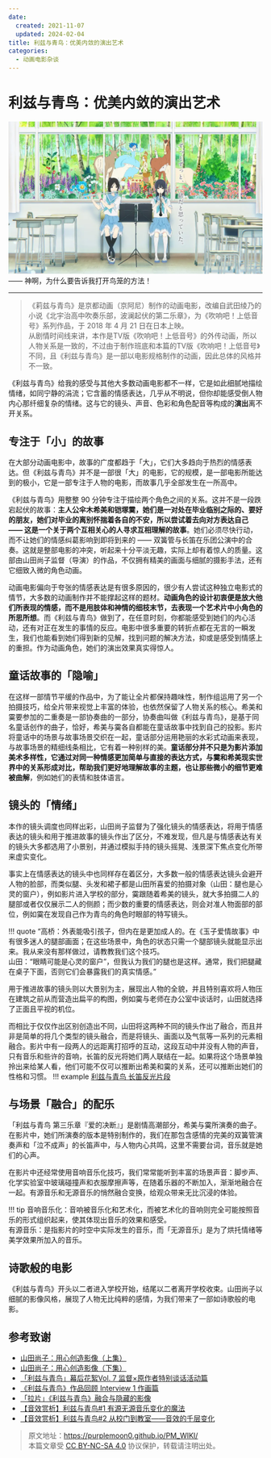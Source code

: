 ```yaml
---
date:
  created: 2021-11-07
  updated: 2024-02-04
title: 利兹与青鸟：优美内敛的演出艺术
categories: 
  - 动画电影杂谈
---
```


# 利兹与青鸟：优美内敛的演出艺术
![神啊，为什么要告诉我打开鸟笼的方法！](img/利兹与青鸟.png "神啊，为什么要告诉我打开鸟笼的方法！") —— 神啊，为什么要告诉我打开鸟笼的方法！

---
> 《莉兹与青鸟》是京都动画（京阿尼）制作的动画电影，改编自武田绫乃的小说《北宇治高中吹奏乐部，波澜起伏的第二乐章》，为《吹响吧！上低音号》系列作品，于 2018 年 4 月 21 日在日本上映。  
从剧情时间线来讲，本作是TV版《吹响吧！上低音号》的外传动画，所以人物关系是一致的，不过由于制作班底和本篇的TV版《吹响吧！上低音号》不同，且《利兹与青鸟》是一部以电影规格制作的动画，因此总体的风格并不一致。

《利兹与青鸟》给我的感受与其他大多数动画电影都不一样，它是如此细腻地描绘情绪，如同宁静的涓流；它含蓄的情感表达，几乎从不明说，但你却能感受倒人物内心那纤细复杂的情绪。这与它的镜头、声音、色彩和角色配音等构成的**演出**离不开关系。

<!-- more -->
## 专注于「小」的故事

在大部分动画电影中，故事的广度都趋于「大」，它们大多趋向于热烈的情感表达。但《利兹与青鸟》并不是一部很「大」的电影，它的规模，是一部电影所能达到的极小，它是一部专注于人物的电影，而故事几乎全部发生在一所高中。

《利兹与青鸟》用整整 90 分钟专注于描绘两个角色之间的关系。这并不是一段跌宕起伏的故事：**主人公伞木希美和铠塚霙，她们是一对处在毕业临别之际的、要好的朋友，她们对毕业的离别怀揣着各自的不安，所以尝试着去向对方表达自己 —— 这是一个关于两个互相关心的人寻求互相理解的故事**。她们必须尽快行动，而不让她们的情感纠葛影响到即将到来的 —— 双簧管与长笛在乐团公演中的合奏。这就是整部电影的冲突，听起来十分平淡无趣，实际上却有着惊人的质量。这部由山田尚子监督（导演）的作品，不仅拥有精美的画面与细腻的摄影手法，还有它细致入微的角色动画。

动画电影偏向于夸张的情感表达是有很多原因的，很少有人尝试这种独立电影式的情节，大多数的动画制作并不能撑起这样的题材。**动画角色的设计初衷便是放大他们所表现的情感，而不是用肢体和神情的细枝末节，去表现一个艺术片中小角色的所思所想**。而《利兹与青鸟》做到了，在任意时刻，你都能感受到她们的内心活动，还有对正在发生的事情的反应。电影中很多重要的转折点都在无言的一瞬发生，我们也能看到她们得到新的见解，找到问题的解决方法，抑或是感受到情感上的重担。作为动画角色，她们的演出效果真实得惊人。

## 童话故事的「隐喻」

在这样一部情节平缓的作品中，为了能让全片都保持趣味性，制作组运用了另一个拍摄技巧，给全片带来视觉上丰富的体验，也依然保留了人物关系的核心。希美和霙要参加的二重奏是一部协奏曲的一部分，协奏曲叫做《利兹与青鸟》，是基于同名童话创作的曲子，恰好，希美与霙各自都能在童话故事中找到自己的投影。影片将童话中的场景与故事场景交织在一起，童话部分运用艳丽的水彩式动画来表现，与故事场景的精细线条相比，它有着一种别样的美。**童话部分并不只是为影片添加美术多样性，它通过对同一种情感更加简单与直接的表达方式，与霙和希美现实世界中的关系形成对比，帮助我们更好地理解故事的主题，也让那些微小的细节更难被曲解**，例如她们的表情和肢体语言。

## 镜头的「情绪」

本作的镜头调度也同样出彩，山田尚子监督为了强化镜头的情感表达，将用于情感表达的镜头和用于推进故事的镜头作出了区分，不难发现，但凡是与情感表达有关的镜头大多都选用了小景别，并通过模拟手持的镜头摇晃、浅景深下焦点变化所带来虚实变化。

事实上在情感表达的镜头中也同样存在着区分，大多数一般的情感表达镜头会避开人物的脸部，而类似腿、头发和裙子都是山田所喜爱的拍摄对象（山田：腿也是心灵的窗户），例如影片进入学校的部分，霙跟随着希美的镜头，就大多拍摄二人的腿部或者仅仅展示二人的侧颜；而少数的重要的情感表达，则会对准人物面部的部位，例如霙在发现自己作为青鸟的角色时眼部的特写镜头。

!!! quote
    “高桥：外表能吸引孩子，但内在是更加成人的。在《玉子爱情故事》中有很多迷人的腿部画面；在这些场景中，角色的状态只需一个腿部镜头就能显示出来。我从来没有那样做过，请教教我们这个技巧。  
    山田：“眼睛可能是心灵的窗户”，但我认为我们的腿也是这样。通常，我们把腿藏在桌子下面，否则它们会暴露我们的真实情感。”

用于推进故事的镜头则以大景别为主，展现出人物的全貌，并且特别喜欢将人物压在建筑之前从而营造出扁平的构图，例如霙与老师在办公室中谈话时，山田就选择了正面且平视的机位。

而相比于仅仅作出区别创造出不同，山田将这两种不同的镜头作出了融合，而且并非是简单的将几个类型的镜头融合，而是将镜头、画面以及气氛等一系列的元素相融合。影片中有一段两人的远距离打招呼的互动，这段互动中并没有人物的声音，只有音乐和些许的音响，长笛的反光将她们两人联结在一起。如果将这个场景单独拎出来给某人看，他们可能不仅可以推断出希美和霙的关系，还可以推断出她们的性格和习惯。
!!! example
    [利兹与青鸟 长笛反光片段](https://www.bilibili.com/video/BV1vg4y1U7Sc/)

## 与场景「融合」的配乐

「利兹与青鸟 第三乐章『爱的决断』」是剧情高潮部分，希美与霙所演奏的曲子。在影片中，她们所演奏的版本是特别制作的，我们在那包含感情的完美的双簧管演奏声和「泣不成声」的长笛声中，与人物内心共鸣，这里不需要台词，音乐就是她们的心声。

在影片中还经常使用音响音乐化技巧，我们常常能听到丰富的场景声音：脚步声、化学实验室中玻璃碰撞声和衣服摩擦声等，在随着乐器的不断加入，渐渐地融合在一起。有源音乐和无源音乐的悄然融合变换，给观众带来无比沉浸的体验。

!!! tip
    音响音乐化：音响被音乐化和艺术化，而被艺术化的音响则完全可能按照音乐的形式组织起来，使其体现出音乐的效果和感受。  
    有源音乐：是指影片的时空中实际发生的音乐，而「无源音乐」是为了烘托情绪等美学效果所加入的音乐。

## 诗歌般的电影

《利兹与青鸟》开头以二者进入学校开始，结尾以二者离开学校收束。山田尚子以细腻的影像风格，展现了人物无比纯粹的感情，为我们带来了一部如诗歌般的电影。

## 参考致谢

- [山田尚子：用心创造影像（上集）](https://www.bilibili.com/read/cv4427163/)
- [山田尚子：用心创造影像（下集）](https://www.bilibili.com/read/cv4557081/)
- [「利兹与青鸟」幕后花絮Vol. 7 监督×原作者特别谈话活动篇](https://www.bilibili.com/video/BV1s4411r7uU/)  
- [《利兹与青鸟》作品回顾 Interview 1 作画篇](https://www.bilibili.com/read/cv16615751/)  
- [「拉片」《利兹与青鸟》融合与隐藏的影像](https://www.bilibili.com/video/BV1Py4y147Jo/)
- [【音效赏析】利兹与青鸟#1 有源无源音乐变化的魔法](https://www.bilibili.com/video/BV1rB4y1b73c/) 
- [【音效赏析】利兹与青鸟#2 从校门到教室——音效的千层变化](https://www.bilibili.com/video/BV12G4y1679c/)

> 原文地址：<https://purplemoon0.github.io/PM_WIKI/>  
> 本篇文章受 [CC BY-NC-SA 4.0](https://creativecommons.org/licenses/by/4.0/deed.zh) 协议保护，转载请注明出处。